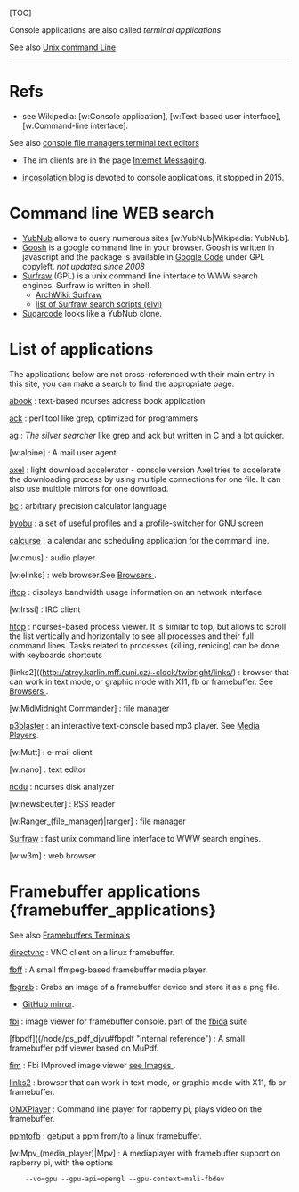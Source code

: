 <!--
.. description:
.. date: 2010-03-24
.. slug: console_applications
.. tags:
.. link:
.. title: Console Applications
.. book: mzlinux
-->

[TOC]

Console applications are also called _terminal applications_

See also [Unix command Line](/node/command_line "internal reference")

------

# Refs
- see Wikipedia: [w:Console application],
[w:Text-based user interface],
[w:Command-line interface].

See also [console file managers
](/node/file_managers#console "internal reference")
[terminal text editors
](/node/text_editors#terminal_editors "internal reference")

- The im clients are in the page [Internet Messaging](/node/86).

- [incosolation blog](http://inconsolation.wordpress.com) is devoted
  to console applications, it stopped in 2015.

# Command line WEB search

-   [YubNub](http://yubnub.org/) allows to query numerous sites
    [w:YubNub|Wikipedia: YubNub].
-   [Goosh](http://goosh.org/) is a google command line in your
    browser.  Goosh is written in javascript and the package is
    available in [Google Code](http://code.google.com/p/goosh/) under
    GPL copyleft. _not updated since 2008_
-   [Surfraw](http://surfraw.alioth.debian.org/) (GPL) is a unix
    command line interface to WWW search engines. Surfraw is written in
    shell.
    -   [ArchWiki: Surfraw
        ](https://wiki.archlinux.org/index.php/Surfraw)
    -   [list of Surfraw search scripts (elvi)
        ](http://surfraw.alioth.debian.org/#elvilist)
-   [Sugarcode](http://www.sugarcodes.com/) looks like a YubNub clone.

# List of applications
The applications below are not cross-referenced with their main entry
in this site, you can make a search to find the appropriate page.

[abook](http://abook.sourceforge.net/)
: text-based ncurses address book application

[ack](http://beyondgrep.com/)
: perl tool like grep, optimized for programmers

[ag](https://geoff.greer.fm/ag/)
: _The silver searcher_ like grep and ack but written in C and a lot
  quicker.

[w:alpine]
: A mail user agent.

[axel](http://axel.alioth.debian.org)
: light download accelerator - console version
  Axel tries to accelerate the downloading process by using multiple connections
  for one file.  It can also use multiple mirrors for one download.

[bc](http://www.gnu.org/software/bc)
: arbitrary precision calculator language

[byobu](http://launchpad.net/byobu)
:  a set of useful profiles and a profile-switcher for GNU screen

[calcurse](http://calcurse.org/)
: a calendar and scheduling application for the command line.

[w:cmus]
: audio player

[w:elinks]
: web browser.See [Browsers
  ](/node/browsers "internal reference").


[iftop]( http://www.ex-parrot.com/~pdw/iftop/)
: displays bandwidth usage information on an network interface

[w:Irssi]
: IRC client

[htop](http://htop.sourceforge.net)
: ncurses-based process viewer.
  It is similar to top, but allows to scroll the list vertically and horizontally to see all processes and their full command lines.
  Tasks related to processes (killing,  renicing)  can  be  done with keyboards shortcuts

[links2]((http://atrey.karlin.mff.cuni.cz/~clock/twibright/links/)
: browser that can work in text mode, or graphic mode with X11, fb or
  framebuffer. See [Browsers
  ](/node/browsers "internal reference").

[w:MidMidnight Commander]
: file manager

[p3blaster](http://manpages.debian.org/cgi-bin/man.cgi?query=mp3blaster%281%29)
: an interactive text-console based mp3 player. See
[Media Players](/node/media_players#mp3blaster "internal reference").

[w:Mutt]
: e-mail client

[w:nano]
: text editor

[ncdu](http://dev.yorhel.nl/ncdu)
: ncurses disk analyzer

[w:newsbeuter]
: RSS reader

[w:Ranger_(file_manager)|ranger]
: file manager

[Surfraw](http://surfraw.alioth.debian.org/)
: fast unix command line interface to  WWW search engines.

[w:w3m]
: web browser

# Framebuffer applications {framebuffer_applications}
See also [Framebuffers Terminals
](/node/xterminals#framebuffer_terminals "internal reference")

[directvnc](/node/xorg#directvnc "internal reference")
:   VNC client on a linux framebuffer.

[fbff](http://repo.or.cz/w/fbff.git)
: A small ffmpeg-based framebuffer media player.

[fbgrab](https://fbgrab.monells.se/)
: Grabs an image of a framebuffer device and store it as a png file.
  -   [GitHub mirror](https://github.com/MikeMayer/FBGrab).

[fbi](/node/images#fbida "internal reference")
: image viewer for framebuffer console.
  part of the [fbida](http://linux.bytesex.org/fbida/) suite

[fbpdf]((/node/ps_pdf_djvu#fbpdf "internal reference")
: A small framebuffer pdf viewer based on MuPdf.

[fim](http://www.autistici.org/dezperado/)
: Fbi IMproved image viewer [see Images
](/node/images "internal reference").


[links2](/node/browsers#links2 "internal reference")
: browser that can work in text mode, or graphic mode with X11, fb or
  framebuffer.

[OMXPlayer](/node/arm_sbc "internal reference")
: Command line player for rapberry pi, plays video on the framebuffer.

[ppmtofb](https://github.com/kurt-vd/ppmtofb)
: get/put a ppm from/to a linux framebuffer.

[w:Mpv_(media_player)|Mpv]
: A mediaplayer with framebuffer support on rapberry pi, with the options

        --vo=gpu --gpu-api=opengl --gpu-context=mali-fbdev



<!-- Local Variables: -->
<!-- mode: markdown -->
<!-- ispell-local-dictionary: "english" -->
<!-- End: -->
